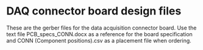 # DAQ connector board design files

These are the gerber files for the data acquisition connector board. Use the text file PCB_specs_CONN.docx as a reference for the board specification and CONN (Component positions).csv as a placement file when ordering.


